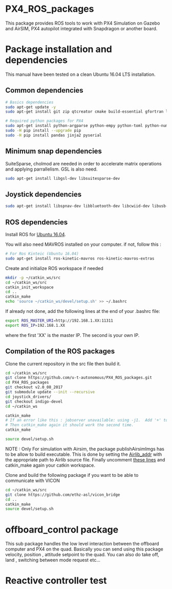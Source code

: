 # PX4_ROS_packages
This package provides ROS tools to work with PX4 Simulation on Gazebo and AirSIM, PX4 autopilot integrated with Snapdragon or another board.

# Package installation and dependencies

This manual have been tested on a clean Ubuntu 16.04 LTS installation.

## Common dependencies
```sh
# Basics dependencies
sudo apt-get update -y
sudo apt-get install git zip qtcreator cmake build-essential gfortran libeigen3-dev genromfs ninja-build -y

# Required python packages for PX4
sudo apt-get install python-argparse python-empy python-toml python-numpy python-dev python-pip -y
sudo -H pip install --upgrade pip
sudo -H pip install pandas jinja2 pyserial
```

## Minimum snap dependencies
SuiteSparse, cholmod are needed in order to accelerate matrix operations and applying parrallelism.
GSL is also need.
```sh
sudo apt-get install libgsl-dev libsuitesparse-dev
```

## Joystick dependencies
```sh
sudo apt-get install libspnav-dev libbluetooth-dev libcwiid-dev libusb-dev
```

## ROS dependencies
Install ROS for [Ubuntu 16.04](http://wiki.ros.org/kinetic/Installation/Ubuntu).

You will also need MAVROS installed on your computer. if not, follow this :
```sh
# For Ros Kinteic (Ubuntu 16.04)
sudo apt-get install ros-kinetic-mavros ros-kinetic-mavros-extras
```

Create and initialize ROS workspace if needed
```sh
mkdir -p ~/catkin_ws/src
cd ~/catkin_ws/src
catkin_init_workspace
cd ..
catkin_make
echo 'source ~/catkin_ws/devel/setup.sh' >> ~/.bashrc
```

If already not done, add the following lines at the end of your .bashrc file:
```sh
export ROS_MASTER_URI=http://192.168.1.XX:11311
export ROS_IP=192.168.1.XX
```
where the first 'XX' is the master IP. The second is your own IP.

## Compilation of the ROS packages
Clone the current repository in the src file then build it.
```sh
cd ~/catkin_ws/src
git clone https://github.com/u-t-autonomous/PX4_ROS_packages.git
cd PX4_ROS_packages
git checkout v2.0_08_2017
git submodule update --init --recursive
cd joystick_drivers/
git checkout indigo-devel
cd ~/catkin_ws

catkin_make
# If an error like this : jobserver unavailable: using -j1.  Add '+' to parent make rule
# Then catkin_make again it should work the second time.
catkin_make

source devel/setup.sh
```


NOTE :  Only For simulation with Airsim, the package publishAirsimImgs has to be allow to build executable. This is done by setting the [Airlib_addr](https://github.com/u-t-autonomous/PX4_ROS_packages/blob/41124332bb76a0ffeebaaef0c52d1800b0c9eaf2/publishAirsimImgs/CMakeLists.txt#L6) with the appropriate path to Airlib source file. Finally uncomment [these lines](https://github.com/u-t-autonomous/PX4_ROS_packages/blob/41124332bb76a0ffeebaaef0c52d1800b0c9eaf2/publishAirsimImgs/CMakeLists.txt#L61-L74) and catkin_make again your catkin workspace.

Clone and build the following package if you want to be able to communicate with VICON
```sh
cd ~/catkin_ws/src
git clone https://github.com/ethz-asl/vicon_bridge
cd ..
catkin_make
source devel/setup.sh
```

# offboard_control package
This sub package handles the low level interaction between the offboard computer and PX4 on the quad. Basically you can send using this package velocity, position , attitude setpoint to the quad. You can also do take off, land , switching between mode request etc...


# Reactive controller test
